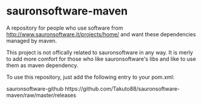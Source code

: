 sauronsoftware-maven
====================

A repository for people who use software from http://www.sauronsoftware.it/projects/home/ and want these dependencies managed by maven.

This project is not offically related to sauronsoftware in any way. It is merly to add more comfort for those who like sauronsoftware's libs
and like to use them as maven dependency.

To use this repository, just add the following entry to your pom.xml:

<repositories>
	<repository>
        <id>sauronsoftware-github</id>
        <url>https://github.com/Takuto88/sauronsoftware-maven/raw/master/releases</url>
    </repository>
</repositories>